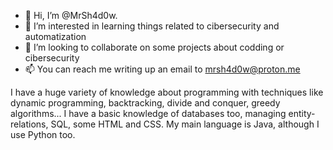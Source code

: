- 👋 Hi, I’m @MrSh4d0w.
- 👀 I’m interested in learning things related to cibersecurity and automatization
- 💞️ I’m looking to collaborate on some projects about codding or cibersecurity
- 📫 You can reach me writing up an email to mrsh4d0w@proton.me

I have a huge variety of knowledge about programming with techniques like dynamic programming, backtracking, divide and conquer, greedy algorithms...
I have a basic knowledge of databases too, managing entity-relations, SQL, some HTML and CSS.
My main language is Java, although I use Python too. 

<!---
MrSh4d0w/MrSh4d0w is a ✨ special ✨ repository because its `README.md` (this file) appears on your GitHub profile.
You can click the Preview link to take a look at your changes.
--->
